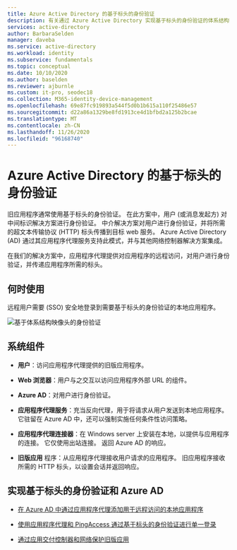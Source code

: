 ```yaml
---
title: Azure Active Directory 的基于标头的身份验证
description: 有关通过 Azure Active Directory 实现基于标头的身份验证的体系结构指南。
services: active-directory
author: BarbaraSelden
manager: daveba
ms.service: active-directory
ms.workload: identity
ms.subservice: fundamentals
ms.topic: conceptual
ms.date: 10/10/2020
ms.author: baselden
ms.reviewer: ajburnle
ms.custom: it-pro, seodec18
ms.collection: M365-identity-device-management
ms.openlocfilehash: 69e87fc919893a544f5d0b1b615a110f25486e57
ms.sourcegitcommit: d22a86a1329be8fd1913ce4d1bfbd2a125b2bcae
ms.translationtype: MT
ms.contentlocale: zh-CN
ms.lasthandoff: 11/26/2020
ms.locfileid: "96168740"
---
```

# <a name="header-based-authentication-with-azure-active-directory"></a>Azure Active Directory 的基于标头的身份验证

旧应用程序通常使用基于标头的身份验证。 在此方案中，用户 (或消息发起方) 对中间标识解决方案进行身份验证。 中介解决方案对用户进行身份验证，并将所需的超文本传输协议 (HTTP) 标头传播到目标 web 服务。 Azure Active Directory (AD) 通过其应用程序代理服务支持此模式，并与其他网络控制器解决方案集成。 

在我们的解决方案中，应用程序代理提供对应用程序的远程访问，对用户进行身份验证，并传递应用程序所需的标头。 

## <a name="use-when"></a>何时使用

远程用户需要 (SSO) 安全地登录到需要基于标头的身份验证的本地应用程序。

![基于体系结构映像头的身份验证](./media/authentication-patterns/header-based-auth.png)

## <a name="components-of-system"></a>系统组件

* **用户**：访问应用程序代理提供的旧版应用程序。

* **Web 浏览器**：用户与之交互以访问应用程序外部 URL 的组件。

* **Azure AD**：对用户进行身份验证。 

* **应用程序代理服务**：充当反向代理，用于将请求从用户发送到本地应用程序。 它驻留在 Azure AD 中，还可以强制实施任何条件性访问策略。

* **应用程序代理连接器**：在 Windows server 上安装在本地，以提供与应用程序的连接。 它仅使用出站连接。 返回 Azure AD 的响应。

* **旧版应用** 程序：从应用程序代理接收用户请求的应用程序。 旧应用程序接收所需的 HTTP 标头，以设置会话并返回响应。 

## <a name="implement-header-based-authentication-with-azure-ad"></a>实现基于标头的身份验证和 Azure AD

* [在 Azure AD 中通过应用程序代理添加用于远程访问的本地应用程序](../manage-apps/application-proxy-add-on-premises-application.md)  

* [使用应用程序代理和 PingAccess 通过基于标头的身份验证进行单一登录](../manage-apps/application-proxy-configure-single-sign-on-with-headers.md) 

* [通过应用交付控制器和网络保护旧版应用](../manage-apps/secure-hybrid-access.md)